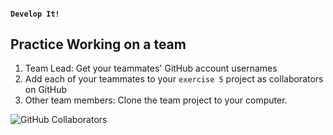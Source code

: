 #### `Develop It!`
##  Practice Working on a team

1. Team Lead: Get your teammates' GitHub account usernames
1. Add each of your teammates to your `exercise 5` project as collaborators on GitHub
1. Other team members: Clone the team project to your computer.

![GitHub Collaborators](images/githubCollaborators.png)